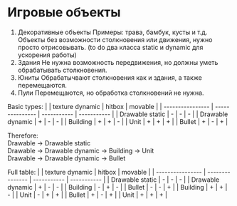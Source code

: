 # Игровые объекты
1. Декоративные объекты
Примеры: трава, бамбук, кусты и т.д.
Объекты без возможности столкновения или движения, нужно просто отрисовывать. 
(to do два класса static и dynamic для ускорения работы)
2. Здания 
Не нужна возможность передвижения, но должны уметь обрабатывать столкновения.
3. Юниты
Обрабатычвают столкновения как и здания, а также перемещаются.
4. Пули
Перемещаются, но обработка столкновений не нужна.

Basic types:
|                  | texture dynamic | hitbox      | movable     |
| ---------------- | --------------- | ----------- | ----------- | 
| Drawable static  | -               | -           | -           |
| Drawable dynamic | +               | -           | -           |
| Building         | +               | +           | -           |
| Unit             | +               | +           | +           |
| Bullet           | +               | -           | +           |

Therefore:  
Drawable -> Drawable static  
Drawable -> Drawable dynamic -> Building -> Unit  
Drawable -> Drawable dynamic -> Bullet   

Full table:
|                  | texture dynamic | hitbox      | movable     |
| ---------------- | --------------- | ----------- | ----------- | 
| Drawable static  | -               | -           | -           |
| Drawable dynamic | +               | -           | -           |
| Building         | -               | +           | -           |
| Bullet           | -               | -           | +           |
| Building         | +               | +           | -           |
| Unit             | -               | +           | +           |
| Bullet           | +               | -           | +           |
| Unit             | +               | +           | +           |

